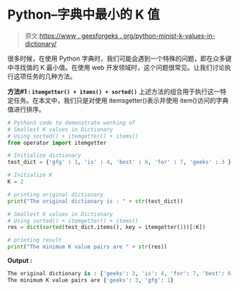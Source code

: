 # Python–字典中最小的 K 值

> 原文:[https://www . geesforgeks . org/python-minist-k-values-in-dictionary/](https://www.geeksforgeeks.org/python-smallest-k-values-in-dictionary/)

很多时候，在使用 Python 字典时，我们可能会遇到一个特殊的问题，即在众多键中寻找值的 K 最小值。在使用 web 开发领域时，这个问题很常见。让我们讨论执行这项任务的几种方法。

**方法#1 : `itemgetter() + items() + sorted()`**
上述方法的组合用于执行这一特定任务。在本文中，我们只是对使用 itemsgetter()表示并使用 item()访问的字典值进行排序。

```py
# Python3 code to demonstrate working of
# Smallest K values in Dictionary
# Using sorted() + itemgetter() + items()
from operator import itemgetter

# Initialize dictionary
test_dict = {'gfg' : 1, 'is' : 4, 'best' : 6, 'for' : 7, 'geeks' : 3 }

# Initialize K 
K = 2

# printing original dictionary
print("The original dictionary is : " + str(test_dict))

# Smallest K values in Dictionary
# Using sorted() + itemgetter() + items()
res = dict(sorted(test_dict.items(), key = itemgetter(1))[:K])

# printing result
print("The minimum K value pairs are " + str(res))
```

**Output :**

```py
The original dictionary is : {'geeks': 3, 'is': 4, 'for': 7, 'best': 6, 'gfg': 1}
The minimum K value pairs are {'geeks': 3, 'gfg': 1}

```